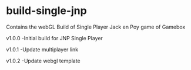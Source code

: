 # build-single-jnp
Contains the webGL Build of Single Player Jack en Poy game of Gamebox

v1.0.0 
-Initial build for JNP Single Player

v1.0.1
-Update multiplayer link

v1.0.2
-Update webgl template